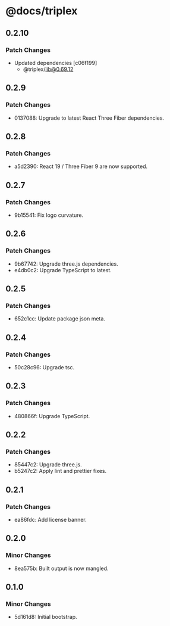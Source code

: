 # @docs/triplex

## 0.2.10

### Patch Changes

- Updated dependencies [c06f199]
  - @triplex/lib@0.69.12

## 0.2.9

### Patch Changes

- 0137088: Upgrade to latest React Three Fiber dependencies.

## 0.2.8

### Patch Changes

- a5d2390: React 19 / Three Fiber 9 are now supported.

## 0.2.7

### Patch Changes

- 9b15541: Fix logo curvature.

## 0.2.6

### Patch Changes

- 9b67742: Upgrade three.js dependencies.
- e4db0c2: Upgrade TypeScript to latest.

## 0.2.5

### Patch Changes

- 652c1cc: Update package json meta.

## 0.2.4

### Patch Changes

- 50c28c96: Upgrade tsc.

## 0.2.3

### Patch Changes

- 480866f: Upgrade TypeScript.

## 0.2.2

### Patch Changes

- 85447c2: Upgrade three.js.
- b5247c2: Apply lint and prettier fixes.

## 0.2.1

### Patch Changes

- ea86fdc: Add license banner.

## 0.2.0

### Minor Changes

- 8ea575b: Built output is now mangled.

## 0.1.0

### Minor Changes

- 5d161d8: Initial bootstrap.

